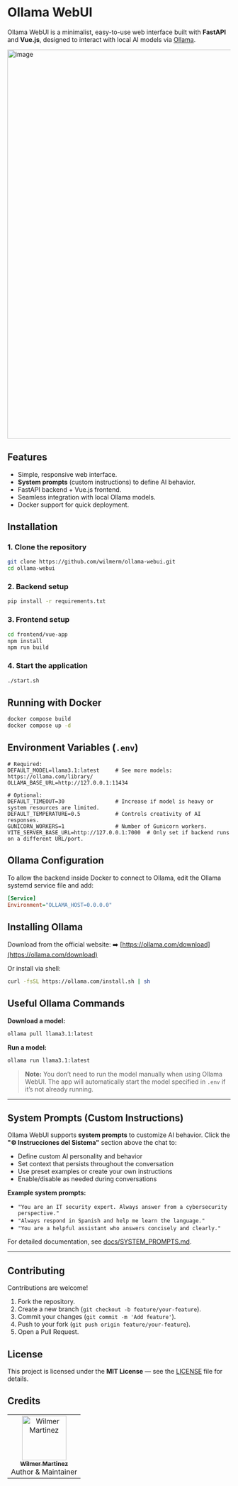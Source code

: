 # Ollama WebUI

Ollama WebUI is a minimalist, easy-to-use web interface built with **FastAPI** and **Vue.js**, designed to interact with local AI models via [Ollama](https://ollama.com/).

<img width="1234" height="876" alt="image" src="https://github.com/user-attachments/assets/0dd4c163-446e-457f-92da-deb7805cf6d0" />

## Features
- Simple, responsive web interface.
- **System prompts** (custom instructions) to define AI behavior.
- FastAPI backend + Vue.js frontend.
- Seamless integration with local Ollama models.
- Docker support for quick deployment.

## Installation

### 1. Clone the repository
```bash
git clone https://github.com/wilmerm/ollama-webui.git
cd ollama-webui
````

### 2. Backend setup

```bash
pip install -r requirements.txt
```

### 3. Frontend setup

```bash
cd frontend/vue-app
npm install
npm run build
```

### 4. Start the application

```bash
./start.sh
```

## Running with Docker

```bash
docker compose build
docker compose up -d
```

## Environment Variables (`.env`)

```env
# Required:
DEFAULT_MODEL=llama3.1:latest     # See more models: https://ollama.com/library/
OLLAMA_BASE_URL=http://127.0.0.1:11434

# Optional:
DEFAULT_TIMEOUT=30                # Increase if model is heavy or system resources are limited.
DEFAULT_TEMPERATURE=0.5           # Controls creativity of AI responses.
GUNICORN_WORKERS=1                # Number of Gunicorn workers.
VITE_SERVER_BASE_URL=http://127.0.0.1:7000  # Only set if backend runs on a different URL/port.
```

## Ollama Configuration

To allow the backend inside Docker to connect to Ollama, edit the Ollama systemd service file and add:

```ini
[Service]
Environment="OLLAMA_HOST=0.0.0.0"
```

## Installing Ollama

Download from the official website:
➡️ [https://ollama.com/download](https://ollama.com/download)

Or install via shell:

```bash
curl -fsSL https://ollama.com/install.sh | sh
```

## Useful Ollama Commands

**Download a model:**

```bash
ollama pull llama3.1:latest
```

**Run a model:**

```bash
ollama run llama3.1:latest
```

> **Note:** You don’t need to run the model manually when using Ollama WebUI. The app will automatically start the model specified in `.env` if it’s not already running.

---

## System Prompts (Custom Instructions)

Ollama WebUI supports **system prompts** to customize AI behavior. Click the **"⚙️ Instrucciones del Sistema"** section above the chat to:

- Define custom AI personality and behavior
- Set context that persists throughout the conversation  
- Use preset examples or create your own instructions
- Enable/disable as needed during conversations

**Example system prompts:**
- `"You are an IT security expert. Always answer from a cybersecurity perspective."`
- `"Always respond in Spanish and help me learn the language."`
- `"You are a helpful assistant who answers concisely and clearly."`

For detailed documentation, see [docs/SYSTEM_PROMPTS.md](docs/SYSTEM_PROMPTS.md).

---

## Contributing

Contributions are welcome!

1. Fork the repository.
2. Create a new branch (`git checkout -b feature/your-feature`).
3. Commit your changes (`git commit -m 'Add feature'`).
4. Push to your fork (`git push origin feature/your-feature`).
5. Open a Pull Request.

## License

This project is licensed under the **MIT License** — see the [LICENSE](LICENSE) file for details.

## Credits

<table>
    <tr>
        <td align="center">
            <a href="https://github.com/wilmerm">
                <img src="https://github.com/wilmerm.png" width="100px;" alt="Wilmer Martinez"/><br />
                <sub><b>Wilmer Martinez</b></sub>
            </a>
            <br/>Author & Maintainer
        </td>
    </tr>
</table>
